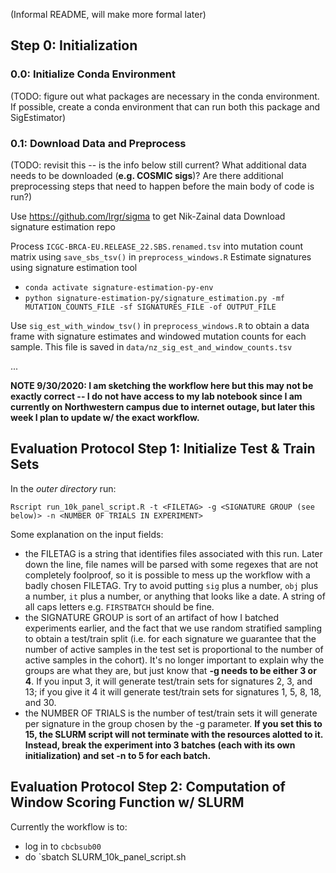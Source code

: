 (Informal README, will make more formal later)

## Step 0: Initialization

### 0.0: Initialize Conda Environment
(TODO: figure out what packages are necessary in the conda environment. If possible, create a conda environment that can run both this package and SigEstimator)


### 0.1: Download Data and Preprocess
(TODO: revisit this -- is the info below still current? What additional data needs to be downloaded (**e.g. COSMIC sigs**)? Are there additional preprocessing steps that need to happen before the main body of code is run?)

Use https://github.com/lrgr/sigma to get Nik-Zainal data
Download signature estimation repo

Process `ICGC-BRCA-EU.RELEASE_22.SBS.renamed.tsv` into mutation count matrix using `save_sbs_tsv()` in `preprocess_windows.R`
Estimate signatures using signature estimation tool
- `conda activate signature-estimation-py-env`
- `python signature-estimation-py/signature_estimation.py -mf MUTATION_COUNTS_FILE -sf SIGNATURES_FILE -of OUTPUT_FILE`

Use `sig_est_with_window_tsv()` in `preprocess_windows.R` to obtain a data frame with signature estimates and windowed mutation counts for each sample.
This file is saved in `data/nz_sig_est_and_window_counts.tsv`


...

**NOTE 9/30/2020: I am sketching the workflow here but this may not be exactly correct -- I do not have access to my lab notebook since I am currently on Northwestern campus due to internet outage, but later this week I plan to update w/ the exact workflow.**

## Evaluation Protocol Step 1: Initialize Test & Train Sets 
In the *outer directory* run:
``` 
Rscript run_10k_panel_script.R -t <FILETAG> -g <SIGNATURE GROUP (see below)> -n <NUMBER OF TRIALS IN EXPERIMENT>
```
Some explanation on the input fields:
- the FILETAG is a string that identifies files associated with this run. Later down the line, file names will be parsed with some regexes that are not completely foolproof, so it is possible to mess up the workflow with a badly chosen FILETAG. Try to avoid putting `sig` plus a number, `obj` plus a number, `it` plus a number, or anything that looks like a date. A string of all caps letters e.g. `FIRSTBATCH` should be fine.
- the SIGNATURE GROUP is sort of an artifact of how I batched experiments earlier, and the fact that we use random stratified sampling to obtain a test/train split (i.e. for each signature we guarantee that the number of active samples in the test set is proportional to the number of active samples in the cohort). It's no longer important to explain why the groups are what they are, but just know that **-g needs to be either 3 or 4**. If you input 3, it will generate test/train sets for signatures 2, 3, and 13; if you give it 4 it will generate test/train sets for signatures 1, 5, 8, 18, and 30.
- the NUMBER OF TRIALS is the number of test/train sets it will generate per signature in the group chosen by the -g parameter. **If you set this to 15, the SLURM script will not terminate with the resources alotted to it. Instead, break the experiment into 3 batches (each with its own initialization) and set -n to 5 for each batch.**

## Evaluation Protocol Step 2: Computation of Window Scoring Function w/ SLURM
Currently the workflow is to:
- log in to `cbcbsub00`
- do `sbatch SLURM_10k_panel_script.sh 
